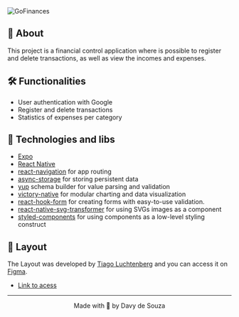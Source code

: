 <img alt="GoFinances" title="GoFinances" src="https://user-images.githubusercontent.com/63938494/170589392-b85b3de3-ee8a-485b-a5d2-b042975aad1e.png" />

## 🔎 About

This project is a financial control application where is possible to register and delete transactions, as well as view the incomes and expenses.

## 🛠️ Functionalities

- User authentication with Google
- Register and delete transactions
- Statistics of expenses per category

## 📱 Technologies and libs

- [Expo](https://expo.dev/) 
- [React Native](https://reactnative.dev/)
- [react-navigation](https://reactnavigation.org/docs/getting-started/) for app routing
- [async-storage](https://react-native-async-storage.github.io/async-storage/docs/usage/) for storing persistent data 
- [yup](https://www.npmjs.com/package/yup) schema builder for value parsing and validation
- [victory-native](https://formidable.com/open-source/victory/docs/native/) for modular charting and data visualization
- [react-hook-form](https://react-hook-form.com/) for creating forms with easy-to-use validation.
- [react-native-svg-transformer](https://www.npmjs.com/package/react-native-svg-transformer) for using SVGs images as a component
- [styled-components](https://styled-components.com/) for using components as a low-level styling construct

## 🎨 Layout

The Layout was developed by [Tiago Luchtenberg](https://www.instagram.com/tiagoluchtenberg/) and you can access it on [Figma](https://www.figma.com/).

- [Link to acess](https://www.figma.com/file/T4bP5j6oIMBUo05F3Tj53b/GoFinances?node-id=0%3A1)

---

<p align="center">Made with 💜 by Davy de Souza</p>
